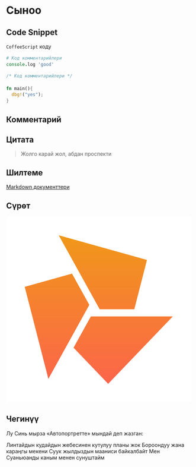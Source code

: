 [Markdown 全局注释]:#

# Сыноо

## Code Snippet

`CoffeeScript` коду

```coffee
# Код комментарийлери
console.log 'good'


```

```rust
/* Код комментарийлери */

fn main(){
  dbg!("yes");
}
```

## Комментарий

<!-- HTML 注释 --> 

<!-- 多行注释 --> 

## Цитата

> Жолго карай жол, абдан проспекти

## Шилтеме

[Markdown документтери](https://github.com/xxai-art/xxai-art-md)

## Сүрөт

![xxAI.Art бренд идентификациясы](https://raw.githubusercontent.com/xxai-art/web/main/file/svg/logo.svg)

## Чегинүү

Лу Синь мырза «Автопортретте» мындай деп жазган:

  Линтайдын кудайдын жебесинен кутулуу планы жок
  Бороондуу жана караңгы мекени
  Суук жылдыздын мааниси байкалбайт
  Мен Суаньюанды каным менен сунуштайм


